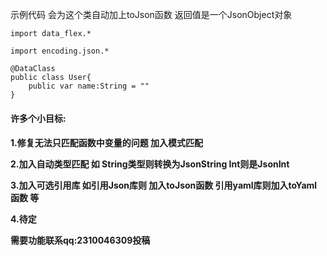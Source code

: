 示例代码 会为这个类自动加上toJson函数 返回值是一个JsonObject对象

```
import data_flex.*

import encoding.json.*

@DataClass
public class User{
    public var name:String = "" 
}
```

<h4>许多个小目标:<h4>

1.修复无法只匹配函数中变量的问题 加入模式匹配

2.加入自动类型匹配 如 String类型则转换为JsonString Int则是JsonInt

3.加入可选引用库 如引用Json库则 加入toJson函数 引用yaml库则加入toYaml函数 等

4.待定

需要功能联系qq:2310046309投稿
